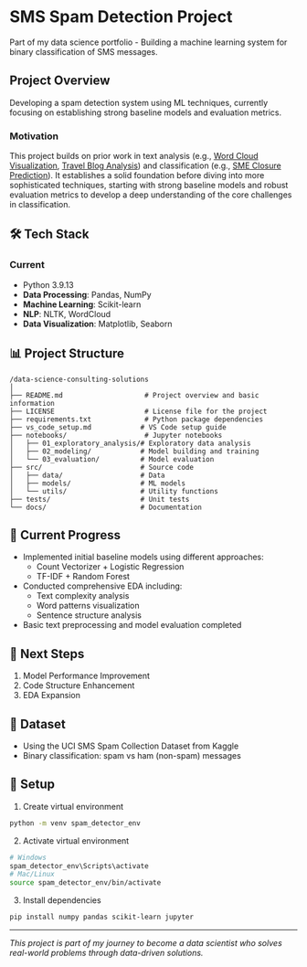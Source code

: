 # SMS Spam Detection Project

Part of my data science portfolio - Building a machine learning system for binary classification of SMS messages.

## Project Overview
Developing a spam detection system using ML techniques, currently focusing on establishing strong baseline models and evaluation metrics.

### Motivation
This project builds on prior work in text analysis (e.g., [Word Cloud Visualization](https://nayeonkwonds.medium.com/deep-dive-into-word-cloud-creation-c2fc7fc09c12), [Travel Blog Analysis](https://nayeonkwonds.medium.com/web-scraping-and-text-analysis-of-travel-trends-on-blogs-e83a453d34ed)) and classification (e.g., [SME Closure Prediction](https://github.com/KwonNayeon/numble)). It establishes a solid foundation before diving into more sophisticated techniques, starting with strong baseline models and robust evaluation metrics to develop a deep understanding of the core challenges in classification.

## 🛠 Tech Stack
### Current
- Python 3.9.13
- **Data Processing**: Pandas, NumPy
- **Machine Learning**: Scikit-learn
- **NLP**: NLTK, WordCloud
- **Data Visualization**: Matplotlib, Seaborn

## 📊 Project Structure
```tree
/data-science-consulting-solutions
│
├── README.md                    # Project overview and basic information
├── LICENSE                      # License file for the project
├── requirements.txt             # Python package dependencies
├── vs_code_setup.md            # VS Code setup guide
├── notebooks/                   # Jupyter notebooks
│   ├── 01_exploratory_analysis/# Exploratory data analysis
│   ├── 02_modeling/            # Model building and training
│   └── 03_evaluation/          # Model evaluation
├── src/                        # Source code
│   ├── data/                   # Data
│   ├── models/                 # ML models
│   └── utils/                  # Utility functions
├── tests/                      # Unit tests
└── docs/                       # Documentation
```

## 🚧 Current Progress
- Implemented initial baseline models using different approaches:
  - Count Vectorizer + Logistic Regression
  - TF-IDF + Random Forest
- Conducted comprehensive EDA including:
  - Text complexity analysis
  - Word patterns visualization
  - Sentence structure analysis
- Basic text preprocessing and model evaluation completed

## 📝 Next Steps
1. Model Performance Improvement
2. Code Structure Enhancement
3. EDA Expansion

## 📁 Dataset
- Using the UCI SMS Spam Collection Dataset from Kaggle
- Binary classification: spam vs ham (non-spam) messages

## 🔧 Setup
1. Create virtual environment
```bash
python -m venv spam_detector_env
```
2. Activate virtual environment
```bash
# Windows
spam_detector_env\Scripts\activate
# Mac/Linux
source spam_detector_env/bin/activate
```
3. Install dependencies
```bash
pip install numpy pandas scikit-learn jupyter
```

---
*This project is part of my journey to become a data scientist who solves real-world problems through data-driven solutions.*

